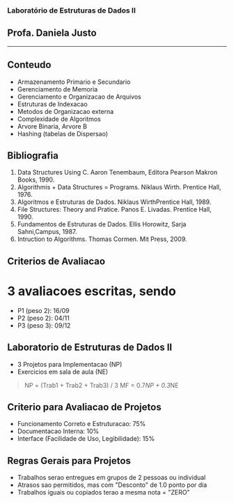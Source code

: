 
### Laboratório de Estruturas de Dados II
## Profa. Daniela Justo
______________________________________


## Conteudo

 - Armazenamento Primario e Secundario
 - Gerenciamento de Memoria
 - Gerenciamento e Organizacao de Arquivos
 - Estruturas de Indexacao
 - Metodos de Organizacao externa
 - Complexidade de Algoritmos
 - Arvore Binaria, Arvore B
 - Hashing (tabelas de Dispersao)

## Bibliografia

1. Data Structures Using C. Aaron Tenembaum, Editora Pearson Makron Books, 1990.
2. Algorithmis + Data Structures = Programs. Niklaus Wirth. Prentice Hall, 1976.
3. Algoritmos e Estruturas de Dados. Niklaus WirthPrentice Hall, 1989.
4. File Structures: Theory and Pratice. Panos E. Livadas. Prentice Hall, 1990.
5. Fundamentos de Estruturas de Dados. Ellis Horowitz, Sarja Sahni,Campus, 1987.
6. Intruction to Algorithms. Thomas Cormen. Mit Press, 2009.

## Criterios de Avaliacao

# 3 avaliacoes escritas, sendo

- P1 (peso 2): 16/09
- P2 (peso 2): 04/11
- P3 (peso 3): 09/12

## Laboratorio de Estruturas de Dados II

- 3 Projetos para Implementacao (NP)
- Exercicios em sala de aula (NE)

>  NP = (Trab1 + Trab2 + Trab3) / 3
>  MF = 0.7*NP + 0.3*NE

## Criterio para Avaliacao de Projetos

- Funcionamento Correto e Estruturacao: 75%
- Documentacao Interna: 10%
- Interface (Facilidade de Uso, Legibilidade): 15%

## Regras Gerais para Projetos 

- Trabalhos serao entregues em grupos de 2 pessoas ou individual
- Atrasos sao permitidos, mas com "Desconto" de 1.0 ponto por dia
- Trabalhos iguais ou copiados terao a mesma nota = "ZERO"


